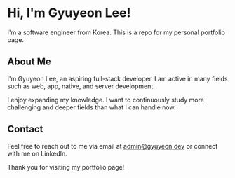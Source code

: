 # Hi, I'm Gyuyeon Lee!

I'm a software engineer from Korea.
This is a repo for my personal portfolio page.

## About Me

I'm Gyuyeon Lee, an aspiring full-stack developer.
I am active in many fields such as web, app, native, and server development.

I enjoy expanding my knowledge.
I want to continuously study more challenging and deeper fields than what I can handle now.

## Contact

Feel free to reach out to me via email at admin@gyuyeon.dev
or connect with me on LinkedIn.

Thank you for visiting my portfolio page!
